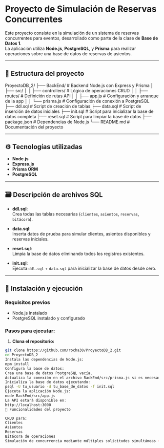 # Proyecto de Simulación de Reservas Concurrentes

Este proyecto consiste en la simulación de un sistema de reservas concurrentes para eventos, desarrollado como parte de la clase de **Base de Datos 1**.  
La aplicación utiliza **Node.js**, **PostgreSQL**, y **Prisma** para realizar operaciones sobre una base de datos de reservas de asientos.

---

## 📂 Estructura del proyecto

ProyectoDB_2/ ├── BackEnd/ # Backend Node.js con Express y Prisma │ ├── src/ │ │ ├── controllers/ # Lógica de operaciones CRUD │ │ ├── routes/ # Definición de rutas API │ │ ├── app.js # Configuración y arranque de la app │ │ └── prisma.js # Configuración de conexión a PostgreSQL ├── ddl.sql # Script de creación de tablas ├── data.sql # Script de inserción de datos iniciales ├── init.sql # Script para inicializar la base de datos completa ├── reset.sql # Script para limpiar la base de datos ├── package.json # Dependencias de Node.js └── README.md # Documentación del proyecto


---

## ⚙️ Tecnologías utilizadas

- **Node.js**
- **Express.js**
- **Prisma ORM**
- **PostgreSQL**

---

## 🗃️ Descripción de archivos SQL

- **ddl.sql**:  
  Crea todas las tablas necesarias (`clientes`, `asientos`, `reservas`, `bitácora`).

- **data.sql**:  
  Inserta datos de prueba para simular clientes, asientos disponibles y reservas iniciales.

- **reset.sql**:  
  Limpia la base de datos eliminando todos los registros existentes.

- **init.sql**:  
  Ejecuta `ddl.sql` + `data.sql` para inicializar la base de datos desde cero.

---

## 🚀 Instalación y ejecución

### Requisitos previos

- Node.js instalado
- PostgreSQL instalado y configurado

### Pasos para ejecutar:

1. **Clona el repositorio:**

```bash
git clone https://github.com/rocha30/ProyectoDB_2.git
cd ProyectoDB_2
Instala las dependencias de Node.js:
npm install
Configura la base de datos:
Crea una base de datos PostgreSQL vacía.
Actualiza la conexión en el archivo BackEnd/src/prisma.js si es necesario.
Inicializa la base de datos ejecutando:
psql -U tu_usuario -d tu_base_de_datos -f init.sql
Ejecuta la aplicación Node.js:
node BackEnd/src/app.js
La API estará disponible en:
http://localhost:3000
🧩 Funcionalidades del proyecto

CRUD para:
Clientes
Asientos
Reservas
Bitácora de operaciones
Simulación de concurrencia mediante múltiples solicitudes simultáneas (puedes probar usando herramientas como Postman o mediante scripts de prueba).
```